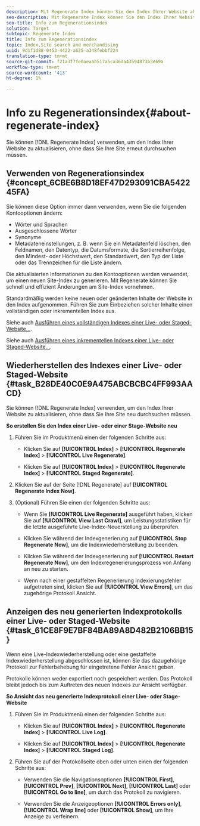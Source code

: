 ```yaml
---
description: Mit Regenerate Index können Sie den Index Ihrer Website aktualisieren, ohne dass Sie Ihre Site neu durchsuchen müssen.
seo-description: Mit Regenerate Index können Sie den Index Ihrer Website aktualisieren, ohne dass Sie Ihre Site neu durchsuchen müssen.
seo-title: Info zum Regenerationsindex
solution: Target
subtopic: Regenerate Index
title: Info zum Regenerationsindex
topic: Index,Site search and merchandising
uuid: 9d1f1d88-0453-4422-a625-a348febbf224
translation-type: tm+mt
source-git-commit: f21a3f7fe0aeaab517a5ca36da43594873b3e69a
workflow-type: tm+mt
source-wordcount: '413'
ht-degree: 1%

---
```



# Info zu Regenerationsindex{#about-regenerate-index}

Sie können [!DNL Regenerate Index] verwenden, um den Index Ihrer Website zu aktualisieren, ohne dass Sie Ihre Site erneut durchsuchen müssen.

## Verwenden von Regenerationsindex {#concept_6CBE6B8D18EF47D293091CBA542245FA}

Sie können diese Option immer dann verwenden, wenn Sie die folgenden Kontooptionen ändern:

* Wörter und Sprachen
* Ausgeschlossene Wörter
* Synonyme
* Metadateneinstellungen, z. B. wenn Sie ein Metadatenfeld löschen, den Feldnamen, den Datentyp, die Datumsformate, die Sortierreihenfolge, den Mindest- oder Höchstwert, den Standardwert, den Typ der Liste oder das Trennzeichen für die Liste ändern.

Die aktualisierten Informationen zu den Kontooptionen werden verwendet, um einen neuen Site-Index zu generieren. Mit Regenerate können Sie schnell und effizient Änderungen am Site-Index vornehmen.

Standardmäßig werden keine neuen oder geänderten Inhalte der Website in den Index aufgenommen. Führen Sie zum Einbeziehen solcher Inhalte einen vollständigen oder inkrementellen Index aus.

Siehe auch [Ausführen eines vollständigen Indexes einer Live- oder Staged-Website...](../c-about-index-menu/c-about-full-index.md#task_F7FE04D8A1654A7787FCCA31B45EB42D).

Siehe auch [Ausführen eines inkrementellen Indexes einer Live- oder Staged-Website...](../c-about-index-menu/c-about-incremental-index.md#task_9BFB6157F3884B2FAECB7E0E9CA318CB).

## Wiederherstellen des Indexes einer Live- oder Staged-Website {#task_B28DE40C0E9A475ABCBCBC4FF993AACD}

Sie können [!DNL Regenerate Index] verwenden, um den Index Ihrer Website zu aktualisieren, ohne dass Sie Ihre Site neu durchsuchen müssen.

**So erstellen Sie den Index einer Live- oder einer Stage-Website neu**

1. Führen Sie im Produktmenü einen der folgenden Schritte aus:

   * Klicken Sie auf **[!UICONTROL Index]** > **[!UICONTROL Regenerate Index]** > **[!UICONTROL Live Regenerate]**.

   * Klicken Sie auf **[!UICONTROL Index]** > **[!UICONTROL Regenerate Index]** > **[!UICONTROL Staged Regenerate]**.

1. Klicken Sie auf der Seite [!DNL Regenerate] auf **[!UICONTROL Regenerate Index Now]**.
1. (Optional) Führen Sie einen der folgenden Schritte aus:

   * Wenn Sie **[!UICONTROL Live Regenerate]** ausgeführt haben, klicken Sie auf **[!UICONTROL View Last Crawl]**, um Leistungsstatistiken für die letzte ausgeführte Live-Index-Neuerstellung zu überprüfen.

   * Klicken Sie während der Indexgenerierung auf **[!UICONTROL Stop Regenerate Now]**, um die Indexwiederherstellung zu beenden.
   * Klicken Sie während der Indexgenerierung auf **[!UICONTROL Restart Regenerate Now]**, um den Indexregenerierungsprozess von Anfang an neu zu starten.
   * Wenn nach einer gestaffelten Regenerierung Indexierungsfehler aufgetreten sind, klicken Sie auf **[!UICONTROL View Errors]**, um das zugehörige Protokoll Ansicht.

## Anzeigen des neu generierten Indexprotokolls einer Live- oder Staged-Website {#task_61CE8F9E7BF84BA89A8D482B2106BB15}

Wenn eine Live-Indexwiederherstellung oder eine gestaffelte Indexwiederherstellung abgeschlossen ist, können Sie das dazugehörige Protokoll zur Fehlerbehebung für eingetretene Fehler Ansicht geben.

Protokolle können weder exportiert noch gespeichert werden. Das Protokoll bleibt jedoch bis zum Auftreten des neuen Indexes zur Ansicht verfügbar.

**So Ansicht das neu generierte Indexprotokoll einer Live- oder Stage-Website**

1. Führen Sie im Produktmenü einen der folgenden Schritte aus:

   * Klicken Sie auf **[!UICONTROL Index]** > **[!UICONTROL Regenerate Index]** > **[!UICONTROL Live Log]**.

   * Klicken Sie auf **[!UICONTROL Index]** > **[!UICONTROL Regenerate Index]** > **[!UICONTROL Staged Log]**.

1. Führen Sie auf der Protokollseite oben oder unten einen der folgenden Schritte aus:

   * Verwenden Sie die Navigationsoptionen **[!UICONTROL First]**, **[!UICONTROL Prev]**, **[!UICONTROL Next]**, **[!UICONTROL Last]** oder **[!UICONTROL Go to line]**, um durch das Protokoll zu navigieren.

   * Verwenden Sie die Anzeigeoptionen **[!UICONTROL Errors only]**, **[!UICONTROL Wrap line]** oder **[!UICONTROL Show]**, um Ihre Anzeige zu verfeinern.

